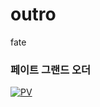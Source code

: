 # outro
fate

### 페이트 그랜드 오더

[![PV](https://cdn.namuwikiusercontent.com/3e/3ea4659b5adb4e7a2ff5f57df78aebf730c42091af18baed7db7616861696885.jpg?e=1500816912&k=d3JJTJyntWm_RC33diKisA)](https://www.youtube.com/watch?v=tFLsOv2RYts)  
